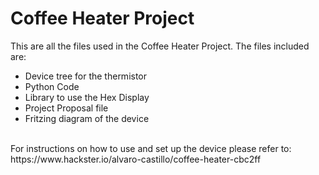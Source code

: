 # Coffee Heater Project
This are all the files used in the Coffee Heater Project. The files included are: <br />
* Device tree for the thermistor <br />
* Python Code <br />
* Library to use the Hex Display <br />
* Project Proposal file <br />
* Fritzing diagram of the device <br />
<br />
For instructions on how to use and set up the device please refer to: https://www.hackster.io/alvaro-castillo/coffee-heater-cbc2ff
